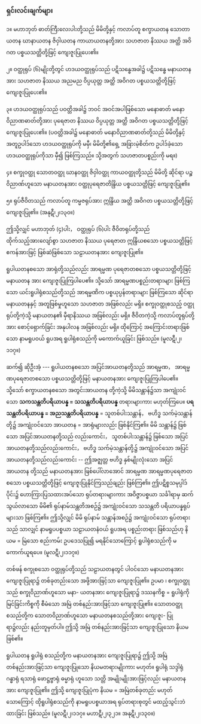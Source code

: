 ### ရှင်းလင်းချက်များ

၁။ မဟာဘုတ် ဓာတ်ကြီးလေးပါးတို့သည် မိမိတို့နှင့် ကလာပ်တူ စက္ခာယတန သောတာယတန ဃာနာယတန
ဇိဝှါယတန ကာယာယတနတို့အား သဟဇာတ နိဿယ အတ္ထိ အဝိဂတ ပစ္စယသတ္တိတို့ဖြင့် ကျေးဇူးပြုပေး၏။

၂။ ဝတ္ထုရုပ် (၆)မျိုးတို့တွင် ဟဒယဝတ္ထုရုပ်သည် ပဋိသန္ဓေအခါ၌ ပဋိသန္ဓေ မနာယတနအား သဟဇာတ
နိဿယ အညမည ဝိပ္ပယုတ္တ အတ္ထိ အဝိဂတ ပစ္စယသတ္တိတို့ဖြင့် ကျေးဇူးပြုပေး၏။

၃။ ဟဒယဝတ္ထုရုပ်သည် ပဝတ္တိအခါ၌ ဘဝင် အဝင်အပါဖြစ်သော မနောဓာတ် မနောဝိညာဏဓာတ်တို့အား
ပုရေဇာတ နိဿယ ဝိပ္ပယုတ္တ အတ္ထိ အဝိဂတ ပစ္စယသတ္တိတို့ဖြင့် ကျေးဇူးပြုပေး၏။ (ပဝတ္တိအခါ၌ မနောဓာတ်
မနောဝိညာဏဓာတ်တို့သည် မိမိတို့နှင့် အတူဥပါဒ်သော ဟဒယဝတ္ထုရုပ်ကို မမှီ၊ မိမိတို့၏ရှေ့ အခြားမဲ့စိတ်က
ဥပါဒ်ခဲ့သော ဟဒယဝတ္ထုရုပ်ကိုသာ မှီ၍ ဖြစ်ကြသည်။ သို့အတွက် သဟဇာတပစ္စည်းကို မရ။)

၄။ စက္ခုဝတ္ထု သောတဝတ္ထု ဃာနဝတ္ထု ဇိဝှါဝတ္ထု ကာယဝတ္ထုတို့သည် မိမိတို့ ဆိုင်ရာ ပဉ္စဝိညာဏ်ဟူသော
မနာယတနအား ဝတ္ထုပုရေဇာတိန္ဒြိယ ပစ္စယသတ္တိဖြင့် ကျေးဇူးပြု၏။

၅။ ရုပ်ဇီဝိတသည် ကလာပ်တူ ကမ္မဇရုပ်အား ဣန္ဒြိယ အတ္ထိ အဝိဂတ ပစ္စယသတ္တိတို့ဖြင့် ကျေးဇူးပြု၏။
<r>(အနုဋီ၊၂၊၁၃၀။)</r>

ဤသို့လျှင် မဟာဘုတ် (၄)ပါး， ဝတ္ထုရုပ် (၆)ပါး ဇီဝိတရုပ်တို့သည် ထိုက်သည့်အားလျော်စွာ သဟဇာတ
နိဿယ ပုရေဇာတ ဣန္ဒြိယစသော ပစ္စယသတ္တိဖြင့် ဧကန်အားဖြင့် ဖြစ်ဆဲဖြစ်သော သဠာယတနအား
ကျေးဇူးပြု၏။

ရူပါယတနစသော အာရုံတို့သည်လည်း အာရမ္မဏ ပုရေဇာတစသော ပစ္စယသတ္တိတို့ဖြင့် မနာယတန
အား ကျေးဇူးပြုကြပါပေ၏။ သို့သော် အာရမ္မဏပစ္စည်းတရားများ ဖြစ်ကြသော ယင်းရူပါရုံစသည်တို့သည်
အာရမ္မဏိက ပစ္စယုပ္ပန်တရားများ ဖြစ်ကြသော ဆိုင်ရာမနာယတနနှင့် အတူဖြစ်မှုဟူသော သဟဇာတ
အဖြစ်လည်း မရှိ။ စက္ခုဝတ္ထုစသည့် ဝတ္ထုရုပ်တို့ကဲ့သို့ မနာယတန၏ မှီရာနိဿယ အဖြစ်လည်း မရှိ။ ဇီဝိတကဲ့သို့
ကလာပ်တူရုပ်တို့အား စောင့်ရှောက်ခြင်း အနုပါလန အဖြစ်လည်း မရှိ။ ထိုကြောင့် အကြောင်းတရားဖြစ်သော
နာမရူပဝယ် ရူပအရ ရူပါရုံစသည်ကို မကောက်ယူခြင်း ဖြစ်သည်။ (မူလဋီ၊၂၊၁၁၇။)

ဆက်၍ ဆိုဦးအံ့ --- ရူပါယတနစသော အပြင်အာယတနတို့သည် အာရမ္မဏ， အာရမ္မဏပုရေဇာတစသော
ပစ္စယသတ္တိတို့ဖြင့် မနာယတနအား ကျေးဇူးပြုကြပါပေ၏။ သို့သော် စက္ခာယတနစသော အတွင်းအာယတန
တို့ကဲ့သို့ မိမိသန္တာန်၌သာ အကျုံးဝင်သော **သကသန္တတိပရိယာပန္န = သသန္တတိပရိယာပန္န** တရားများကား
မဟုတ်ကြပေ။ **ပရသန္တတိပရိယာပန္န = အညသန္တတိပရိယာပန္န** = သူတစ်ပါးသန္တာန်， ဗဟိဒ္ဓ သက်မဲ့သန္တာန်တို့၌
အကျုံးဝင်သော အာယတန = အာရုံများလည်း ဖြစ်နိုင်ကြ၏။ မိမိ သန္တာန်၌ ဖြစ်သော အပြင်အာယတနတို့သည်
လည်းကောင်း， သူတစ်ပါးသန္တာန်၌ ဖြစ်သော အပြင်အာယတနတို့သည်လည်းကောင်း， ဗဟိဒ္ဓ သက်မဲ့သန္တာန်တို့၌
အကျုံးဝင်သော အပြင်အာယတနတို့သည်လည်းကောင်း -- ဤအဇ္ဈတ္တ ဗဟိဒ္ဓ နှစ်မျိုးလုံးသော အပြင်အာယတန
တို့သည် မနာယတနအား ဖြစ်ပေါ်လာအောင် အာရမ္မဏ အာရမ္မဏပုရေဇာတစသော ပစ္စယသတ္တိတို့ဖြင့်
ကျေးဇူးပြုနိုင်ကြသည်ချည်း ဖြစ်ကြ၏။ ဤပဋိစ္စသမုပ္ပါဒ်ပိုင်း၌ ဟောကြားပြသထားအပ်သော ရုပ်တရားများကား
အဝိဇ္ဇာပစ္စယာ သင်္ခါရာမှ ဆက်သွယ်လာသော မိမိ၏ ရုပ်နာမ်သန္တတိအစဉ်၌ အကျုံးဝင်သော သသန္တတိ
ပရိယာပန္နရုပ်များသာ ဖြစ်ကြ၏။ ဤသို့လျှင် မိမိ ရုပ်နာမ် သန္တာန်အစဉ်၌ အကျုံးဝင်သော ရုပ်တရားသည်
သာလျှင် နာမရူပပစ္စယာ သဠာယတနံဝယ် ရူပအရ ပစ္စည်းတရား ဖြစ်သည်ဟု နိယမ = မြဲသော စည်းကမ်း
ဥပဒေသပြု၍ မရနိုင်သောကြောင့် ရူပါရုံစသည်ကို မကောက်ယူရပေ။ (မူလဋီ၊၂၊၁၁၇။)

တစ်ဖန် စက္ခုစသော ဝတ္ထုရုပ်တို့သည် သဠာယတနတွင် ပါဝင်သော မနာယတနအား ကျေးဇူးပြုရာ၌
တစ်ခုတည်းသော အဖို့အားဖြင့်သာ ကျေးဇူးပြု၏။ ဥပမာ ၊ စက္ခုဝတ္ထုသည် စက္ခုဝိညာဏ်ဟူသော မနာ-
ယတနအား ကျေးဇူးပြုရာ၌ ဒဿနကိစ္စ = ရူပါရုံကို မြင်ခြင်းကိစ္စကို စီမံသော အမြဲ တစ်နည်းအားဖြင့်သာ
ကျေးဇူးပြု၏။ သောတဝတ္ထုစသည်တို့က သောတဝိညာဏ်ဟူသော မနာယတနစသည်တို့အား ကျေးဇူး-
ပြုရာ၌လည်း နည်းတူမှတ်ပါ။ ဤသို့ အမြဲ တစ်နည်းအားဖြင့်သာ ကျေးဇူးပြုသော နိယမ ဖြစ်၏။

ရူပါယတန ရူပါရုံ စသည်တို့က မနာယတနအား ကျေးဇူးပြုရာ၌ ဤသို့ အမြဲ တစ်နည်းအားဖြင့်သာ
ကျေးဇူးပြုသော နိယမတရားမျိုးကား မဟုတ်။ ရူပါရုံ သဒ္ဒါရုံ ဂန္ဓာရုံ ရသာရုံ ဖောဋ္ဌဗ္ဗာရုံ ဓမ္မာရုံ ဟူသော သတ္တိ
အမျိုးမျိုးအားဖြင့်လည်း မနာယတနအား ကျေးဇူးပြု၏။ ဤသို့ ကျေးဇူးပြုပုံက နိယမ = အမြဲတစ်ခုတည်း
မဟုတ်သောကြောင့် ထိုရူပါရုံစသည်ကို နာမရူပပစ္စယာအရ ရုပ်တရားစုတွင် မထည့်သွင်းဘဲထားခြင်း ဖြစ်သည်။
<r>(မူလဋီ၊၂၊၁၁၇။ မဟာဋီ၊၂၊၃၂၁။ အနုဋီ၊၂၊၁၃၀။)</r>
